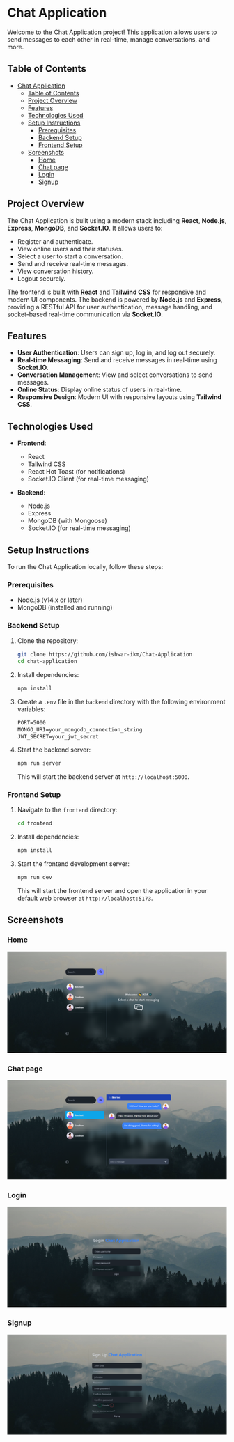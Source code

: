 # Chat Application

Welcome to the Chat Application project! This application allows users to send messages to each other in real-time, manage conversations, and more.


## Table of Contents

- [Chat Application](#chat-application)
  - [Table of Contents](#table-of-contents)
  - [Project Overview](#project-overview)
  - [Features](#features)
  - [Technologies Used](#technologies-used)
  - [Setup Instructions](#setup-instructions)
    - [Prerequisites](#prerequisites)
    - [Backend Setup](#backend-setup)
    - [Frontend Setup](#frontend-setup)
  - [Screenshots](#screenshots)
    - [Home](#home)
    - [Chat page](#chat-page)
    - [Login](#login)
    - [Signup](#signup)

## Project Overview

The Chat Application is built using a modern stack including **React**, **Node.js**, **Express**, **MongoDB**, and **Socket.IO**. It allows users to:

- Register and authenticate.
- View online users and their statuses.
- Select a user to start a conversation.
- Send and receive real-time messages.
- View conversation history.
- Logout securely.

The frontend is built with **React** and **Tailwind CSS** for responsive and modern UI components. The backend is powered by **Node.js** and **Express**, providing a RESTful API for user authentication, message handling, and socket-based real-time communication via **Socket.IO**.

## Features

- **User Authentication**: Users can sign up, log in, and log out securely.
- **Real-time Messaging**: Send and receive messages in real-time using **Socket.IO**.
- **Conversation Management**: View and select conversations to send messages.
- **Online Status**: Display online status of users in real-time.
- **Responsive Design**: Modern UI with responsive layouts using **Tailwind CSS**.

## Technologies Used

- **Frontend**:
  - React
  - Tailwind CSS
  - React Hot Toast (for notifications)
  - Socket.IO Client (for real-time messaging)

- **Backend**:
  - Node.js
  - Express
  - MongoDB (with Mongoose)
  - Socket.IO (for real-time messaging)

## Setup Instructions

To run the Chat Application locally, follow these steps:

### Prerequisites

- Node.js (v14.x or later)
- MongoDB (installed and running)

### Backend Setup

1. Clone the repository:

   ```bash
   git clone https://github.com/ishwar-ikm/Chat-Application
   cd chat-application
   ```

2. Install dependencies:

   ```bash
   npm install
   ```

3. Create a `.env` file in the `backend` directory with the following environment variables:

   ```
   PORT=5000
   MONGO_URI=your_mongodb_connection_string
   JWT_SECRET=your_jwt_secret
   ```

4. Start the backend server:

   ```bash
   npm run server
   ```

   This will start the backend server at `http://localhost:5000`.

### Frontend Setup

1. Navigate to the `frontend` directory:

   ```bash
   cd frontend
   ```

2. Install dependencies:

   ```bash
   npm install
   ```

3. Start the frontend development server:

   ```bash
   npm run dev
   ```

   This will start the frontend server and open the application in your default web browser at `http://localhost:5173`.

## Screenshots
### Home
![Chat Application Demo](screenshots/home.png)
### Chat page
![Chat Application Demo](screenshots/chat.png)
### Login
![Chat Application Demo](screenshots/login.png)
### Signup
![Chat Application Demo](screenshots/signup.png)